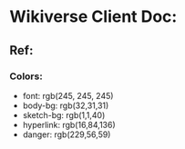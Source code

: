 # Wikiverse Client Doc:

## Ref:

### Colors:

- font: rgb(245, 245, 245)
- body-bg: rgb(32,31,31)
- sketch-bg: rgb(1,1,40)
- hyperlink: rgb(16,84,136)
- danger: rgb(229,56,59)